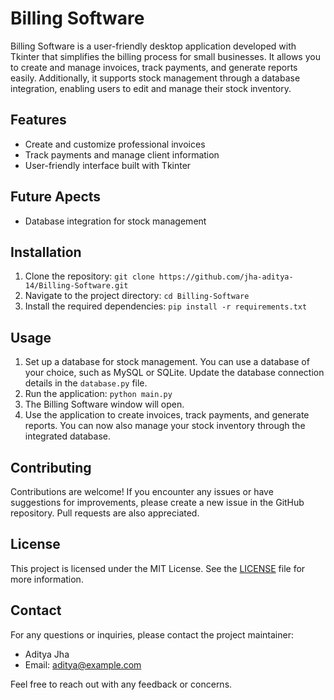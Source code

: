 # Billing Software

Billing Software is a user-friendly desktop application developed with Tkinter that simplifies the billing process for small businesses. It allows you to create and manage invoices, track payments, and generate reports easily. Additionally, it supports stock management through a database integration, enabling users to edit and manage their stock inventory.

## Features
- Create and customize professional invoices
- Track payments and manage client information
- User-friendly interface built with Tkinter

## Future Apects
- Database integration for stock management
## Installation
1. Clone the repository: `git clone https://github.com/jha-aditya-14/Billing-Software.git`
2. Navigate to the project directory: `cd Billing-Software`
3. Install the required dependencies: `pip install -r requirements.txt`

## Usage
1. Set up a database for stock management. You can use a database of your choice, such as MySQL or SQLite. Update the database connection details in the `database.py` file.
2. Run the application: `python main.py`
3. The Billing Software window will open.
4. Use the application to create invoices, track payments, and generate reports. You can now also manage your stock inventory through the integrated database.

## Contributing
Contributions are welcome! If you encounter any issues or have suggestions for improvements, please create a new issue in the GitHub repository. Pull requests are also appreciated.

## License
This project is licensed under the MIT License. See the [LICENSE](LICENSE) file for more information.

## Contact
For any questions or inquiries, please contact the project maintainer:

- Aditya Jha
- Email: [aditya@example.com](mailto:aditya@example.com)

Feel free to reach out with any feedback or concerns.
